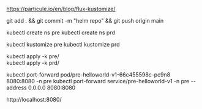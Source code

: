https://particule.io/en/blog/flux-kustomize/

git add . && git commit -m "helm repo" && git push origin main

kubectl create ns pre
kubectl create ns prd

kubectl kustomize pre
kubectl kustomize prd

kubectl apply -k pre/  
kubectl apply -k prd/  

kubectl port-forward  pod/pre-helloworld-v1-66c455598c-pc9n8 8080:8080 -n pre 
kubectl port-forward service/pre-helloworld-v1 -n pre --address 0.0.0.0 8080:8080 

http://localhost:8080/
